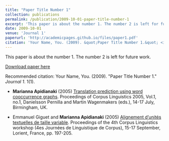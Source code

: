 ```yaml
---
title: "Paper Title Number 1"
collection: publications
permalink: /publication/2009-10-01-paper-title-number-1
excerpt: 'This paper is about the number 1. The number 2 is left for future work.'
date: 2009-10-01
venue: 'Journal 1'
paperurl: 'http://academicpages.github.io/files/paper1.pdf'
citation: 'Your Name, You. (2009). &quot;Paper Title Number 1.&quot; <i>Journal 1</i>. 1(1).'
---
```

This paper is about the number 1. The number 2 is left for future work.

[Download paper here](http://academicpages.github.io/files/paper1.pdf)

Recommended citation: Your Name, You. (2009). "Paper Title Number 1." <i>Journal 1</i>. 1(1).

* <strong>Marianna Apidianaki</strong> (2005) <a 
href="http://www.limsi.fr/~marianna/Corpus_Linguistics_2005.pdf">Translation 
prediction using word cooccurrence graphs</a>.
 Proceedings of Corpus Linguistics 2005, Vol.1, no.1, Danielsson 
Pernilla and Martin Wagenmakers (eds.), 14-17 July, Birmingham, UK.  

* Emmanuel Giguet and <strong>Marianna Apidianaki</strong> (2005) <a 
href="http://www.limsi.fr/~marianna/acteJLC2005_20_giguet.pdf">Alignement d’unités textuelles de taille variable</a>.
 Proceedings of the 4th Corpus Linguistics workshop (4es Journées de 
Linguistique de Corpus), 15-17 September, Lorient, France, pp. 197-205. 
